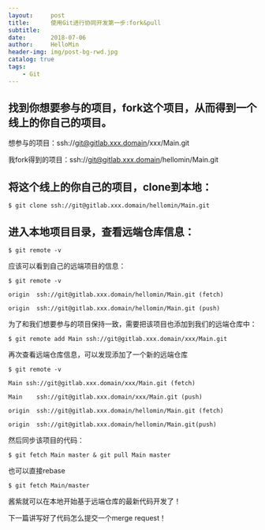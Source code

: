 ```yaml
---
layout:     post
title:      使用Git进行协同开发第一步:fork&pull
subtitle:   
date:       2018-07-06
author:     HelloMin
header-img: img/post-bg-rwd.jpg
catalog: true
tags:
    - Git
---
```

## 找到你想要参与的项目，fork这个项目，从而得到一个线上的你自己的项目。

想参与的项目：ssh://git@gitlab.xxx.domain/xxx/Main.git

我fork得到的项目：ssh://git@gitlab.xxx.domain/hellomin/Main.git

## 将这个线上的你自己的项目，clone到本地：

```console
$ git clone ssh://git@gitlab.xxx.domain/hellomin/Main.git
```

## 进入本地项目目录，查看远端仓库信息：

```console
$ git remote -v
```

应该可以看到自己的远端项目的信息：

```console
$ git remote -v

origin	ssh://git@gitlab.xxx.domain/hellomin/Main.git (fetch)

origin	ssh://git@gitlab.xxx.domain/hellomin/Main.git (push)
```

为了和我们想要参与的项目保持一致，需要把该项目也添加到我们的远端仓库中：

```console
$ git remote add Main ssh://git@gitlab.xxx.domain/xxx/Main.git
```

再次查看远端仓库信息，可以发现添加了一个新的远端仓库

```console
$ git remote -v

Main ssh://git@gitlab.xxx.domain/xxx/Main.git (fetch)

Main	ssh://git@gitlab.xxx.domain/xxx/Main.git (push)

origin	ssh://git@gitlab.xxx.domain/hellomin/Main.git (fetch)

origin	ssh://git@gitlab.xxx.domain/hellomin/Main.git(push)

```

然后同步该项目的代码：

```console
$ git fetch Main master & git pull Main master
```

也可以直接rebase

```console
$ git fetch Main/master
```

酱紫就可以在本地开始基于远端仓库的最新代码开发了！

下一篇讲写好了代码怎么提交一个merge request！